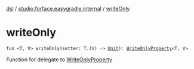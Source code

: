 [dsl](../index.md) / [studio.forface.easygradle.internal](index.md) / [writeOnly](./write-only.md)

# writeOnly

`fun <T, V> writeOnly(setter: T.(V) -> `[`Unit`](https://kotlinlang.org/api/latest/jvm/stdlib/kotlin/-unit/index.html)`): `[`WriteOnlyProperty`](-write-only-property/index.md)`<T, V>`

Function for delegate to [WriteOnlyProperty](-write-only-property/index.md)

